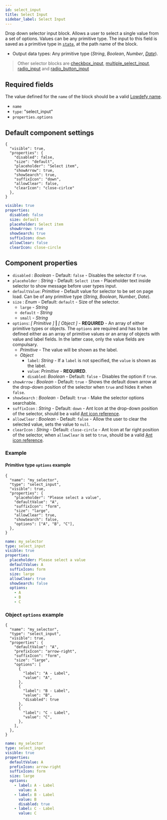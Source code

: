 ```yaml
---
id: select_input
title: Select Input
sidebar_label: Select Input
---
```


Drop down selector input block. Allows a user to select a single value from a set of options. Values can be any primitive type.
The input to this field is saved as a primitive type in [`state`](concepts/state.md), at the path name of the block.

- Output data types: Any primitive type (_String_, _Boolean_, _Number_, [_Date_](date_input.md#date-type)).

> Other selector blocks are [checkbox_input](checkbox_input.md), [multiple_select_input](multiple_select_input.md), [radio_input](radio_input.md) and [radio_button_input](radio_button_input.md)

## Required fields

The value defined for the `name` of the block should be a valid [Lowdefy name](concepts/lowdefy-file.md#names-and-ids).

- `name`
- `type`: "select_input"
- `properties.options`

## Default component settings

<!--DOCUSAURUS_CODE_TABS-->
<!--JSON-->

```json5
{
  "visible": true,
  "properties": {
    "disabled": false,
    "size": "default",
    "placeholder": "Select item",
    "showArrow": true,
    "showSearch": true,
    "suffixIcon": "down",
    "allowClear": false,
    "clearIcon": "close-cirlce"
  },
}
```

<!--YAML-->

```yaml
visible: true
properties:
  disabled: false
  size: default
  placeholder: Select item
  showArrow: true
  showSearch: true
  suffixIcon: down
  allowClear: false
  clearIcon: close-circle
```

<!--END_DOCUSAURUS_CODE_TABS-->

## Component properties

- `disabled` : _Boolean_ - Default: `false` - Disables the selector if `true`.
- `placeholder` : _String_ - Default: `Select item` - Placeholder text inside selector to show message before user types input.
- `defaultValue`: _Primitive_ - Default value for selector to be set on page load. Can be of any primitive type (_String_, _Boolean_, _Number_, _Date_).
- `size` : _Enum_ - Default: `default` - Size of the selector.
  - `large` - _String_
  - `default` - _String_
  - `small` - _String_
- `options`: _[ Primitive ]_ **|** _[ Object ]_ - **REQUIRED** - An array of either primitive types or objects. The `options` are required and has to be defined either as an array of primitive values or an array of objects with value and label fields. In the latter case, only the value fields are compulsary.
  - _Primitive_ - The value will be shown as the label.
  - _Object_
    - `label`: _String_ - If a `label` is not specified, the `value` is shown as the label.
    - `value`: _Primitive_ - **REQUIRED**.
    - `disabled`: _Boolean_ - Default: `false` - Disables the option if `true`.
- `showArrow` : _Boolean_ - Default: `true` - Shows the default down arrow at the drop-down position of the selector when `true` and hides it when `false`.
- `showSearch` : _Boolean_ - Default: `true` - Make the selector options searchable.
- `suffixIcon` : _String_ - Default: `down` - Ant Icon at the drop-down position of the selector, should be a valid [Ant icon reference](https://ant.design/components/icon/).
- `allowClear` : _Boolean_ - Default: `false` - Allow the user to clear the selected value, sets the value to `null`.
- `clearIcon` : _String_ - Default: `close-circle` - Ant Icon at far right position of the selector, when `allowClear` is set to `true`, should be a valid [Ant icon reference](https://ant.design/components/icon/).

### Example

#### Primitive type `options` example

<!--DOCUSAURUS_CODE_TABS-->
<!--JSON-->

```json5
{
  "name": "my_selector",
  "type": "select_input",
  "visible": true,
  "properties": {
    "placeholder": "Please select a value",
    "defaultValue": "A",
    "suffixIcon": "form",
    "size": "large",
    "allowClear": true,
    "showSearch": false,
    "options": ["A", "B", "C"],
  },
}
```

<!--YAML-->

```yaml
name: my_selector
type: select_input
visible: true
properties:
  placeholder: Please select a value
  defaultValue: A
  suffixIcon: form
  size: large
  allowClear: true
  showSearch: false
  options:
    - A
    - B
    - C
```

<!--END_DOCUSAURUS_CODE_TABS-->

### Object `options` example

<!--DOCUSAURUS_CODE_TABS-->
<!--JSON-->

```json5
{
  "name": "my_selector",
  "type": "select_input",
  "visible": true,
  "properties": {
    "defaultValue": "A",
    "prefixIcon": "arrow-right",
    "suffixIcon": "form",
    "size": "large",
    "options": [
      {
        "label": "A - Label",
        "value": "A",
      },
      {
        "label": "B - Label",
        "value": "B",
        "disabled": true
      },
      {
        "label": "C - Label",
        "value": "C",
      },
    ],
  },
}
```

<!--YAML-->

```yaml
name: my_selector
type: select_input
visible: true
properties:
  defaultValue: A
  prefixIcon: arrow-right
  suffixIcon: form
  size: large
  options:
    - label: A - Label
      value: A
    - label: B - Label
      value: B
      disabled: true
    - label: C - Label
      value: C
```

<!--END_DOCUSAURUS_CODE_TABS-->
